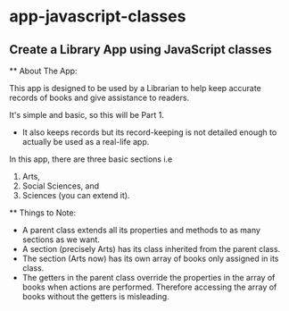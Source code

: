 # app-javascript-classes

## Create a Library App using JavaScript classes


** About The App:

This app is designed to be used by a Librarian to help keep accurate records of books and give assistance to readers.

It's simple and basic, so this will be Part 1. 
  - It also keeps records but its record-keeping is not detailed enough to actually be used as a real-life app.

In this app, there are three basic sections i.e 
  1. Arts, 
  2. Social Sciences, and 
  3. Sciences (you can extend it).

** Things to Note:

  - A parent class extends all its properties and methods to as many sections as we want.
  - A section (precisely Arts) has its class inherited from the parent class.
  - The section (Arts now) has its own array of books only assigned in its class.
  - The getters in the parent class override the properties in the array of books when actions are performed. Therefore accessing the array of books without the getters is misleading.
